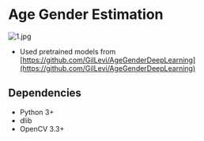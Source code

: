 # Age Gender Estimation

![1.jpg](https://github.com/kairess/age_gender_estimation/raw/master/result/24.jpg)

- Used pretrained models from [https://github.com/GilLevi/AgeGenderDeepLearning](https://github.com/GilLevi/AgeGenderDeepLearning)


## Dependencies
- Python 3+
- dlib
- OpenCV 3.3+
